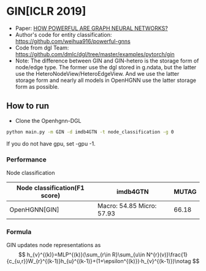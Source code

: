 # GIN[ICLR 2019]

-   Paper: [HOW POWERFUL ARE GRAPH NEURAL NETWORKS?](https://arxiv.org/pdf/1810.00826.pdf)
-   Author's code for entity classification: https://github.com/weihua916/powerful-gnns
-   Code from dgl Team: https://github.com/dmlc/dgl/tree/master/examples/pytorch/gin
-   Note: The difference between GIN and GIN-hetero is the storage form of node/edge type. The former use the dgl stored in g.ndata, but the latter use the HeteroNodeView/HeteroEdgeView. And we use the latter storage form and nearly all models in OpenHGNN use the latter storage form as possible.



## How to run

* Clone the Openhgnn-DGL

```bash
python main.py -m GIN -d imdb4GTN -t node_classification -g 0
```

If you do not have gpu, set -gpu -1.


### Performance

Node classification

| Node classification(F1 score) | imdb4GTN                  | MUTAG |
| ----------------------------- | ------------------------- | ----- |
| OpenHGNN[GIN]                 | Macro: 54.85 Micro: 57.93 | 66.18 |

### Formula

GIN updates node representations as
$$
h_{v}^{(k)}=MLP^{(k)}(\sum_{r\in R}\sum_{u\in N^{r}(v)}\frac{1}{c_{u,r}}W_{r}^{(k-1)}h_{u}^{(k-1)}+(1+\epsilon^{(k)})·h_{v}^{(k-1)})\notag
$$





